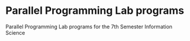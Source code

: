 # Parallel Programming Lab programs

Parallel Programming Lab programs for the 7th Semester Information Science
